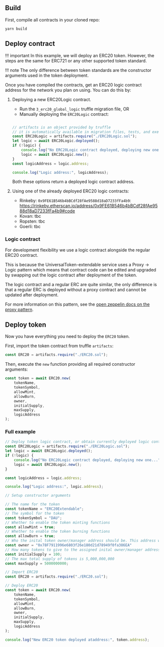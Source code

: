 ## Build

First, compile all contracts in your cloned repo:

```shell
yarn build
```

## Deploy contract

!!! important
    In this example, we will deploy an ERC20 token. However, the steps are the same for ERC721 or any other supported token standard.

!!! note
    The only difference between token standards are the constructor arguments used in the token deployment.

Once you have compiled the contracts, get an ERC20 logic contract address for the network you plan on using. You can do this by:

1. Deploying a new ERC20Logic contract.

    * Run the `3_erc20_global_logic` truffle migration file, OR
    * Manually deploying the `ERC20Logic` contract:

    ```javascript

    // artifacts is an object provided by truffle
    // it is automatically available in migration files, tests, and exec scripts 
    const ERC20Logic = artifacts.require("./ERC20Logic.sol");
    let logic = await ERC20Logic.deployed();
    if (!logic) {
        console.log("No ERC20Logic contract deployed, deploying new one...");
        logic = await ERC20Logic.new();
    }
    const logicAddress = logic.address;

    console.log("Logic address:", logicAddress);
    ```

    Both these options return a deployed logic contract address.


2. Using one of the already deployed ERC20 logic contracts:
    * Rinkeby: `0x9FE61B546b4bBCdf28fAe9588d18aD7233fFa4b9`: https://rinkeby.etherscan.io/address/0x9FE61B546b4bBCdf28fAe9588d18aD7233fFa4b9#code
    * Kovan: tbc
    * Ropsten: tbc
    * Goerli: tbc


### Logic contract

For development flexibility we use a logic contract alongside the regular ERC20 contract.

This is because the UniversalToken-extendable service uses a Proxy -> Logic pattern which means that contract code can be edited and upgraded by swapping out the logic contract after deployment of the token. 

The logic contract and a regular ERC are quite similar, the only difference is that a regular ERC is deployed without a proxy contract and cannot be updated after deployment.

For more information on this pattern, see the [open zeppelin docs on the proxy pattern](https://docs.openzeppelin.com/upgrades-plugins/1.x/proxies#upgrading-via-the-proxy-pattern).


## Deploy token

Now you have everything you need to deploy the `ERC20` token. 

First, import the token contract from truffle `artifacts`:

```javascript
const ERC20 = artifacts.require("./ERC20.sol");
```

Then, execute the `new` function providing all required constructor arguments:

```javascript
const token = await ERC20.new(
    tokenName,
    tokenSymbol,
    allowMint,
    allowBurn,
    owner,
    initialSupply,
    maxSupply,
    logicAddress
);
```

### Full example

```javascript
// Deploy token logic contract, or obtain currently deployed logic contract
const ERC20Logic = artifacts.require("./ERC20Logic.sol");
let logic = await ERC20Logic.deployed();
if (!logic) {
    console.log("No ERC20Logic contract deployed, deploying new one...");
    logic = await ERC20Logic.new();
}

const logicAddress = logic.address;

console.log("Logic address:", logic.address);

// Setup constructor arguments

// The name for the token
const tokenName = "ERC20Extendable";
// The symbol for the token
const tokenSymbol = "DAU";
// Whether to enable the token minting functions
const allowMint = true;
// Whether to enable the token burning functions
const allowBurn = true;
// Who the inital token owner/manager address should be. This address will also get any inital supply tokens
const owner = "0x78F7911996e6803f26e180d21d78949f0fa386EA"
// How many tokens to give to the assigned inital owner/manager address 
const initialSupply = 100;
// The max total supply of tokens is 5,000,000,000
const maxSupply = 5000000000; 

// Import ERC20
const ERC20 = artifacts.require("./ERC20.sol");

// Deploy ERC20
const token = await ERC20.new(
    tokenName,
    tokenSymbol,
    allowMint,
    allowBurn,
    owner,
    initialSupply,
    maxSupply,
    logicAddress
);

console.log("New ERC20 token deployed ataddress:", token.address);
```